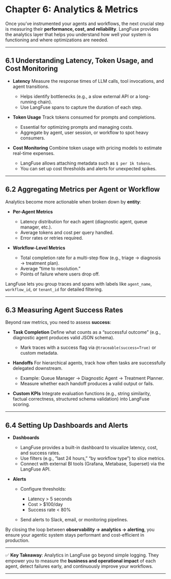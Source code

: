 # Chapter 6: Analytics & Metrics

Once you’ve instrumented your agents and workflows, the next crucial step is measuring their **performance, cost, and reliability**. LangFuse provides the analytics layer that helps you understand how well your system is functioning and where optimizations are needed.

---

## 6.1 Understanding Latency, Token Usage, and Cost Monitoring

* **Latency**
  Measure the response times of LLM calls, tool invocations, and agent transitions.

  * Helps identify bottlenecks (e.g., a slow external API or a long-running chain).
  * Use LangFuse spans to capture the duration of each step.

* **Token Usage**
  Track tokens consumed for prompts and completions.

  * Essential for optimizing prompts and managing costs.
  * Aggregate by agent, user session, or workflow to spot heavy consumers.

* **Cost Monitoring**
  Combine token usage with pricing models to estimate real-time expenses.

  * LangFuse allows attaching metadata such as `$ per 1k tokens`.
  * You can set up cost thresholds and alerts for unexpected spikes.

---

## 6.2 Aggregating Metrics per Agent or Workflow

Analytics become more actionable when broken down by **entity**:

* **Per-Agent Metrics**

  * Latency distribution for each agent (diagnostic agent, queue manager, etc.).
  * Average tokens and cost per query handled.
  * Error rates or retries required.

* **Workflow-Level Metrics**

  * Total completion rate for a multi-step flow (e.g., triage → diagnosis → treatment plan).
  * Average “time to resolution.”
  * Points of failure where users drop off.

LangFuse lets you group traces and spans with labels like `agent_name`, `workflow_id`, or `tenant_id` for detailed filtering.

---

## 6.3 Measuring Agent Success Rates

Beyond raw metrics, you need to assess **success**:

* **Task Completion**
  Define what counts as a “successful outcome” (e.g., diagnostic agent produces valid JSON schema).

  * Mark traces with a success flag via `@traceable(success=True)` or custom metadata.

* **Handoffs**
  For hierarchical agents, track how often tasks are successfully delegated downstream.

  * Example: Queue Manager → Diagnostic Agent → Treatment Planner.
  * Measure whether each handoff produces a valid output or fails.

* **Custom KPIs**
  Integrate evaluation functions (e.g., string similarity, factual correctness, structured schema validation) into LangFuse scoring.

---

## 6.4 Setting Up Dashboards and Alerts

* **Dashboards**

  * LangFuse provides a built-in dashboard to visualize latency, cost, and success rates.
  * Use filters (e.g., “last 24 hours,” “by workflow type”) to slice metrics.
  * Connect with external BI tools (Grafana, Metabase, Superset) via the LangFuse API.

* **Alerts**

  * Configure thresholds:

    * Latency > 5 seconds
    * Cost > $100/day
    * Success rate < 80%
  * Send alerts to Slack, email, or monitoring pipelines.

By closing the loop between **observability → analytics → alerting**, you ensure your agentic system stays performant and cost-efficient in production.

---

✅ **Key Takeaway**: Analytics in LangFuse go beyond simple logging. They empower you to measure the **business and operational impact** of each agent, detect failures early, and continuously improve your workflows.

---
